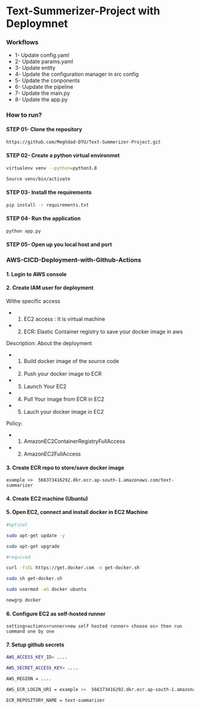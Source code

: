 # Text-Summerizer-Project with Deploymnet

### Workflows

- 1- Update config.yaml
- 2- Update params.yaml
- 3- Update entity
- 4- Update the configuration manager in src config
- 5- Update the conponents
- 6- Uupdate the pipeline
- 7- Update the main.py
- 8- Update the app.py

### How to run?
#### STEP 01- Clone the repository

```bash
https://github.com/Meghdad-DTU/Text-Summerizer-Project.git
```

#### STEP 02- Create a python virtual environmet

```bash
virtualenv venv --python=python3.8
```

```bash
Source venv/bin/activate
```

#### STEP 03- Install the requirements

```bash
pip install -r requirements.txt
```

#### STEP 04- Run the application

```bash
python app.py
```

#### STEP 05- Open up you local host and port


### AWS-CICD-Deployment-with-Github-Actions

#### 1. Login to AWS console

#### 2. Create IAM user for deployment

Withe specific access

- 1. EC2 access : It is virtual machine

- 2. ECR: Elastic Container registry to save your docker image in aws


Description: About the deployment

- 1. Build docker image of the source code

- 2. Push your docker image to ECR

- 3. Launch Your EC2 

- 4. Pull Your image from ECR in EC2

- 5. Lauch your docker image in EC2

Policy:

- 1. AmazonEC2ContainerRegistryFullAccess

- 2. AmazonEC2FullAccess

#### 3. Create ECR repo to store/save docker image
```example >>  566373416292.dkr.ecr.ap-south-1.amazonaws.com/text-summarizer```

#### 4. Create EC2 machine (Ubuntu)

#### 5. Open EC2, connect and install docker in EC2 Machine
```bash
#optinal

sudo apt-get update -y

sudo apt-get upgrade

#required

curl -fsSL https://get.docker.com -o get-docker.sh

sudo sh get-docker.sh

sudo usermod -aG docker ubuntu

newgrp docker
```
#### 6. Configure EC2 as self-hosted runner
```setting>actions>runner>new self hosted runner> choose os> then run command one by one```

#### 7. Setup github secrets
```bash
AWS_ACCESS_KEY_ID= ....

AWS_SECRET_ACCESS_KEY= ....

AWS_REGION = .... 

AWS_ECR_LOGIN_URI = example >>  566373416292.dkr.ecr.ap-south-1.amazonaws.com

ECR_REPOSITORY_NAME = text-summarizer
```
